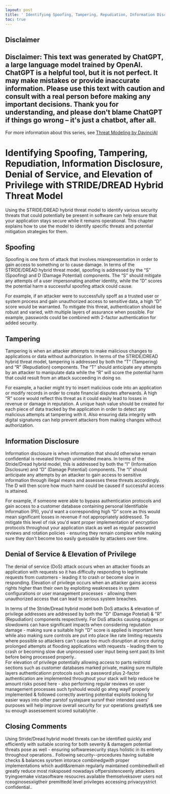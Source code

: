 ```yaml
---
layout: post
title: ' Identifying Spoofing, Tampering, Repudiation, Information Disclosure, Denial of Service, and Elevation of Privilege with STRIDE/DREAD Hybrid Threat Model '
toc: true
---
```

## Disclaimer
 Disclaimer: This text was generated by **ChatGPT**, a large language model trained by OpenAI. ChatGPT is a helpful tool, but it is not perfect. It may make mistakes or provide inaccurate information. Please use this text with caution and consult with a real person before making any important decisions. Thank you for understanding, and please don't blame ChatGPT if things go wrong – it's just a chatbot, after all.
---
 For more information about this series, see [Threat Modeling by DavinciAI](./2022-12-10-threat-modeling-by-DavinciAI.md)



# Identifying Spoofing, Tampering, Repudiation, Information Disclosure, Denial of Service, and Elevation of Privilege with STRIDE/DREAD Hybrid Threat Model 

Using the STRIDE/DREAD hybrid threat model to identify various security threats that could potentially be present in software can help ensure that your application stays secure while it remains operational. This chapter explains how to use the model to identify specific threats and potential mitigation strategies for them. 

## Spoofing 

Spoofing is one form of attack that involves misrepresentation in order to gain access to something or to cause damage. In terms of the STRIDE/DREAD hybrid threat model, spoofing is addressed by the “S” (Spoofing) and D (Damage Potential) components. The “S” should mitigate any attempts of a user impersonating another identity, while the “D” scores the potential harm a successful spoofing attack could cause. 

For example, if an attacker were to successfully spoff as a trusted user or system process and gain unauthorized access to sensitive data, a high “D” score would be warranted. To mitigate this threat, authentication should be robust and varied, with multiple layers of assurance when possible. For example, passwords could be combined with 2-factor authentication for added security. 

## Tampering 

Tampering is when an attacker attempts to make malicious changes to applications or data without authorization. In terms of the STRIDE/DREAD hybrid threat model, tampering is addressed by both the “T” (Tampering) and “R” (Repudiation) components. The “T” should anticipate any attempts by an attacker to manipulate data while the “R” will score the potential harm that could result from an attack succeeding in doing so. 

For example, a hacker might try to insert malicious code into an application or modify records in order to create financial disputes afterwards. A high “R” score would reflect this threat as it could easily lead to losses in revenue or damage in reputation. A unique hash value should be created for each piece of data tracked by the application in order to detect any malicious attempts at tampering with it. Also ensuring data integrity with digital signatures can help prevent attackers from making changes without authorization. 


## Information Disclosure 
Information disclosure is when information that should otherwise remain confidential is revealed through unintended means. In terms of the Stride/Dread hybrid model, this is addressed by both the “I” (Information Disclosure) and “D” (Damage Potential) components. The “I” should anticipate any attempts by an attacker to gain access to sensitive information through illegal means and assesses these threats accordingly. The D will then score how much harm could be caused if successful access is attained. 

For example, if someone were able to bypass authentication protocols and gain access to a customer database containing personal Identifiable Information (PII), you'd want a corresponding high “D” score as this would mean significant losses in revenue if not appropriately addressed. To mitigate this level of risk you'd want proper implementation of encryption protocols throughout your application stack as well as regular password reviews and rotation policies - ensuring they remain complex while making sure they don't become too easily guessable by attackers over time. 

 ## Denial of Service & Elevation of Privilege 
The denial of service (DoS) attack occurs when an attacker floods an application with requests so it has difficulty responding to legitimate requests from customers - leading it to crash or become slow in responding. Elevation of privilege occurs when an attacker gains access rights higher than their own by exploiting weaknesses in system configurations or user management processes - allowing them unauthorized access that can lead to serious system breaches. 

In terms of the Stride/Dread hybrid model both DoS attacks & elevation of privilege addresses are addressed by both the "D" (Damage Potetial) & "R" (Repudiation) components respectively. For DoS attacks causing outages or slowdowns can have significant impacts when considering reputation damage - making sure a suitable high "D" score is applied is important here while also making sure controls are put into place like rate limiting requests where possible so attackers can't cause too much disruption at once during prolonged attempts at flooding applications with requests - leading them to crash or becoming slow due unprocessed user input being sent past its limit before being processed properly..  
   For elevation of privilege potentially allowing access to parts restrictd sections such as customer databases marked private, making sure multiple layers authenticationn protocols such as password plus 2-factor authentication are implemented throughout your stack will help reduce he amount risks posed here - also performing regular reviews on user management processes such tyshould would go ahng wayif properly implemented & followed correctly averting potential exploits looking for easier ways into other parstof systejsare sursnf their intended users' purposes will help improve overall security for yur operations greatlyt& see su enough assessement scored suitablyhie .

 ## Closing Comments 
Using Stride/Dread hybrid model threats can be identified quickly and efficiently with suitable scoring for both severity & damagem potential threats pose as well - ensuring softwaresecurity stays holistic in its entirety throughout operations.. Following security--procedures having suitable checks & balances sysrtem intorace combinedgwith proper implementations which audit&sremain regularly maintained combinedlwill ell greatly reduce most risksposed nowadays offpersistenceenly attackers tryingoemake vistasoftware resoucres available themselveksover users not rceoginosesxiigtheir premittedd level privileges accessing privacyystrict confidential..